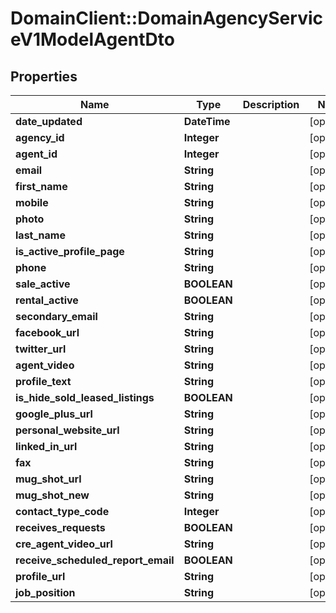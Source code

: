# DomainClient::DomainAgencyServiceV1ModelAgentDto

## Properties
Name | Type | Description | Notes
------------ | ------------- | ------------- | -------------
**date_updated** | **DateTime** |  | [optional] 
**agency_id** | **Integer** |  | [optional] 
**agent_id** | **Integer** |  | [optional] 
**email** | **String** |  | [optional] 
**first_name** | **String** |  | [optional] 
**mobile** | **String** |  | [optional] 
**photo** | **String** |  | [optional] 
**last_name** | **String** |  | [optional] 
**is_active_profile_page** | **String** |  | [optional] 
**phone** | **String** |  | [optional] 
**sale_active** | **BOOLEAN** |  | [optional] 
**rental_active** | **BOOLEAN** |  | [optional] 
**secondary_email** | **String** |  | [optional] 
**facebook_url** | **String** |  | [optional] 
**twitter_url** | **String** |  | [optional] 
**agent_video** | **String** |  | [optional] 
**profile_text** | **String** |  | [optional] 
**is_hide_sold_leased_listings** | **BOOLEAN** |  | [optional] 
**google_plus_url** | **String** |  | [optional] 
**personal_website_url** | **String** |  | [optional] 
**linked_in_url** | **String** |  | [optional] 
**fax** | **String** |  | [optional] 
**mug_shot_url** | **String** |  | [optional] 
**mug_shot_new** | **String** |  | [optional] 
**contact_type_code** | **Integer** |  | [optional] 
**receives_requests** | **BOOLEAN** |  | [optional] 
**cre_agent_video_url** | **String** |  | [optional] 
**receive_scheduled_report_email** | **BOOLEAN** |  | [optional] 
**profile_url** | **String** |  | [optional] 
**job_position** | **String** |  | [optional] 


